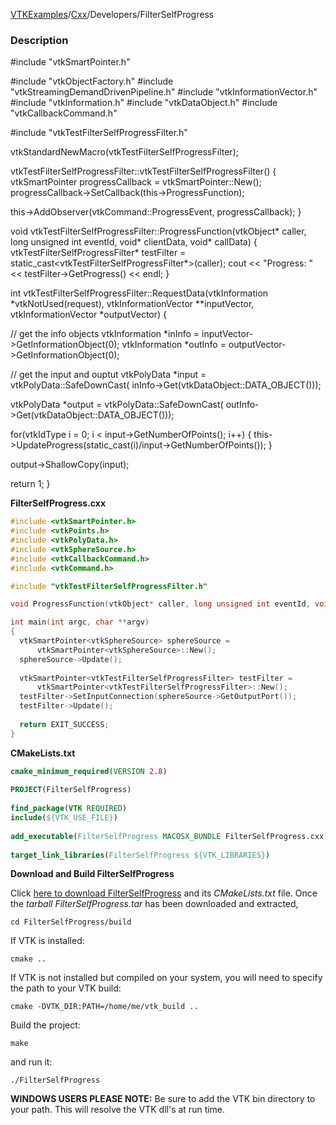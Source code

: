 [VTKExamples](/home/)/[Cxx](/Cxx)/Developers/FilterSelfProgress

### Description
<source lang="cpp">
#include "vtkSmartPointer.h"
 
#include "vtkObjectFactory.h"
#include "vtkStreamingDemandDrivenPipeline.h"
#include "vtkInformationVector.h"
#include "vtkInformation.h"
#include "vtkDataObject.h"
#include "vtkCallbackCommand.h"

#include "vtkTestFilterSelfProgressFilter.h"
 
vtkStandardNewMacro(vtkTestFilterSelfProgressFilter);

vtkTestFilterSelfProgressFilter::vtkTestFilterSelfProgressFilter()
{
  vtkSmartPointer<vtkCallbackCommand> progressCallback = 
      vtkSmartPointer<vtkCallbackCommand>::New();
  progressCallback->SetCallback(this->ProgressFunction);
  
  this->AddObserver(vtkCommand::ProgressEvent, progressCallback);
}
 
void vtkTestFilterSelfProgressFilter::ProgressFunction(vtkObject* caller, long unsigned int eventId, void* clientData, void* callData)
{
  vtkTestFilterSelfProgressFilter* testFilter = static_cast<vtkTestFilterSelfProgressFilter*>(caller);
  cout << "Progress: " << testFilter->GetProgress() << endl;
}

int vtkTestFilterSelfProgressFilter::RequestData(vtkInformation *vtkNotUsed(request),
                                             vtkInformationVector **inputVector,
                                             vtkInformationVector *outputVector)
{
 
  // get the info objects
  vtkInformation *inInfo = inputVector[](0)->GetInformationObject(0);
  vtkInformation *outInfo = outputVector->GetInformationObject(0);
 
 
  // get the input and ouptut
  vtkPolyData *input = vtkPolyData::SafeDownCast(
      inInfo->Get(vtkDataObject::DATA_OBJECT()));
 
  vtkPolyData *output = vtkPolyData::SafeDownCast(
      outInfo->Get(vtkDataObject::DATA_OBJECT()));
 
  for(vtkIdType i = 0; i < input->GetNumberOfPoints(); i++)
    {
    this->UpdateProgress(static_cast<double>(i)/input->GetNumberOfPoints());
    }
     
  output->ShallowCopy(input);
 
  return 1;
}
</source>

**FilterSelfProgress.cxx**
```c++
#include <vtkSmartPointer.h>
#include <vtkPoints.h>
#include <vtkPolyData.h>
#include <vtkSphereSource.h>
#include <vtkCallbackCommand.h>
#include <vtkCommand.h>

#include "vtkTestFilterSelfProgressFilter.h"

void ProgressFunction(vtkObject* caller, long unsigned int eventId, void* clientData, void* callData);

int main(int argc, char **argv)
{ 
  vtkSmartPointer<vtkSphereSource> sphereSource =
      vtkSmartPointer<vtkSphereSource>::New();
  sphereSource->Update();
  
  vtkSmartPointer<vtkTestFilterSelfProgressFilter> testFilter = 
      vtkSmartPointer<vtkTestFilterSelfProgressFilter>::New();
  testFilter->SetInputConnection(sphereSource->GetOutputPort());
  testFilter->Update();
  
  return EXIT_SUCCESS;
}
```
**CMakeLists.txt**
```cmake
cmake_minimum_required(VERSION 2.8)
 
PROJECT(FilterSelfProgress)
 
find_package(VTK REQUIRED)
include(${VTK_USE_FILE})
 
add_executable(FilterSelfProgress MACOSX_BUNDLE FilterSelfProgress.cxx)
 
target_link_libraries(FilterSelfProgress ${VTK_LIBRARIES})
```

**Download and Build FilterSelfProgress**

Click [here to download FilterSelfProgress](https://github.com/lorensen/VTKWikiExamplesTarballs/raw/master/FilterSelfProgress.tar) and its *CMakeLists.txt* file.
Once the *tarball FilterSelfProgress.tar* has been downloaded and extracted,
```
cd FilterSelfProgress/build 
```
If VTK is installed:
```
cmake ..
```
If VTK is not installed but compiled on your system, you will need to specify the path to your VTK build:
```
cmake -DVTK_DIR:PATH=/home/me/vtk_build ..
```
Build the project:
```
make
```
and run it:
```
./FilterSelfProgress
```
**WINDOWS USERS PLEASE NOTE:** Be sure to add the VTK bin directory to your path. This will resolve the VTK dll's at run time.

